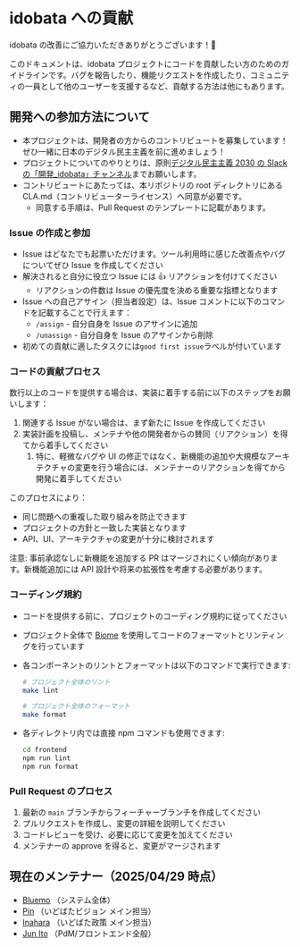 # idobata への貢献

idobata の改善にご協力いただきありがとうございます！🎉

このドキュメントは、idobata プロジェクトにコードを貢献したい方のためのガイドラインです。バグを報告したり、機能リクエストを作成したり、コミュニティの一員として他のユーザーを支援するなど、貢献する方法は他にもあります。

## 開発への参加方法について

- 本プロジェクトは、開発者の方からのコントリビュートを募集しています！ぜひ一緒に日本のデジタル民主主義を前に進めましょう！
- プロジェクトについてのやりとりは、原則[デジタル民主主義 2030 の Slack の「開発\_idobata」チャンネル](https://digitaldemocracy2030.slack.com)までお願いします。
- コントリビュートにあたっては、本リポジトリの root ディレクトリにある CLA.md（コントリビューターライセンス）へ同意が必要です。
  - 同意する手順は、Pull Request のテンプレートに記載があります。

### Issue の作成と参加

- Issue はどなたでも起票いただけます。ツール利用時に感じた改善点やバグについてぜひ Issue を作成してください
- 解決されると自分に役立つ Issue には 👍 リアクションを付けてください
  - リアクションの件数は Issue の優先度を決める重要な指標となります
- Issue への自己アサイン（担当者設定）は、Issue コメントに以下のコマンドを記載することで行えます：
  - `/assign` - 自分自身を Issue のアサインに追加
  - `/unassign` - 自分自身を Issue のアサインから削除
- 初めての貢献に適したタスクには`good first issue`ラベルが付いています

### コードの貢献プロセス

数行以上のコードを提供する場合は、実装に着手する前に以下のステップをお願いします：

1. 関連する Issue がない場合は、まず新たに Issue を作成してください
2. 実装計画を投稿し、メンテナや他の開発者からの賛同（リアクション）を得てから着手してください
   1. 特に、軽微なバグや UI の修正ではなく、新機能の追加や大規模なアーキテクチャの変更を行う場合には、メンテナーのリアクションを得てから開発に着手してください

このプロセスにより：

- 同じ問題への重複した取り組みを防止できます
- プロジェクトの方針と一致した実装となります
- API、UI、アーキテクチャの変更が十分に検討されます

注意: 事前承認なしに新機能を追加する PR はマージされにくい傾向があります。新機能追加には API 設計や将来の拡張性を考慮する必要があります。

### コーディング規約

- コードを提供する前に、プロジェクトのコーディング規約に従ってください
- プロジェクト全体で [Biome](https://biomejs.dev/) を使用してコードのフォーマットとリンティングを行っています
- 各コンポーネントのリントとフォーマットは以下のコマンドで実行できます:

  ```bash
  # プロジェクト全体のリント
  make lint

  # プロジェクト全体のフォーマット
  make format
  ```

- 各ディレクトリ内では直接 npm コマンドも使用できます:

  ```bash
  cd frontend
  npm run lint
  npm run format
  ```

### Pull Request のプロセス

1. 最新の `main` ブランチからフィーチャーブランチを作成してください
2. プルリクエストを作成し、変更の詳細を説明してください
3. コードレビューを受け、必要に応じて変更を加えてください
4. メンテナーの approve を得ると、変更がマージされます

## 現在のメンテナー（2025/04/29 時点）

- [Bluemo](https://github.com/blu3mo) （システム全体）
- [Pin](https://github.com/spinute) （いどばたビジョン メイン担当）
- [Inahara](https://github.com/Ina299) （いどばた政策 メイン担当）
- [Jun Ito](https://github.com/jujunjun110) （PdM/フロントエンド全般）
